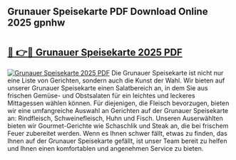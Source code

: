 ## Grunauer Speisekarte PDF Download Online 2025 gpnhw

# <h2><a href="http://gc8qkr.nevu.top/?p=Grunauer+Speisekarte">🔗 👉🔴 Grunauer Speisekarte 2025 PDF</a></h2>

[![Grunauer Speisekarte 2025 PDF](https://i.imgur.com/dBaPXMq.png)](http://gc8qkr.nevu.top/?p=Grunauer+Speisekarte)
Die Grunauer Speisekarte ist nicht nur eine Liste von Gerichten, sondern auch die Kunst der Wahl. Wir bieten auf unserer Grunauer Speisekarte einen Salatbereich an, in dem Sie aus frischen Gemüse- und Obstsalaten für ein leichtes und leckeres Mittagessen wählen können. Für diejenigen, die Fleisch bevorzugen, bieten wir eine umfangreiche Auswahl an Gerichten auf der Grunauer Speisekarte an: Rindfleisch, Schweinefleisch, Huhn und Fisch. Unseren Auserwählten bieten wir Gourmet-Gerichte wie Schaschlik und Steak an, die bei frischem Feuer zubereitet werden. Wenn es Ihnen schwer fällt, etwas zu finden, das Ihnen auf der Grunauer Speisekarte gefällt, ist unser Team bereit zu helfen und Ihnen einen komfortablen und angenehmen Service zu bieten.
